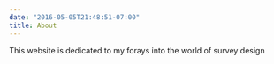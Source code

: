 ```yaml
---
date: "2016-05-05T21:48:51-07:00"
title: About
---
```


This website is dedicated to my forays into the world of survey design
